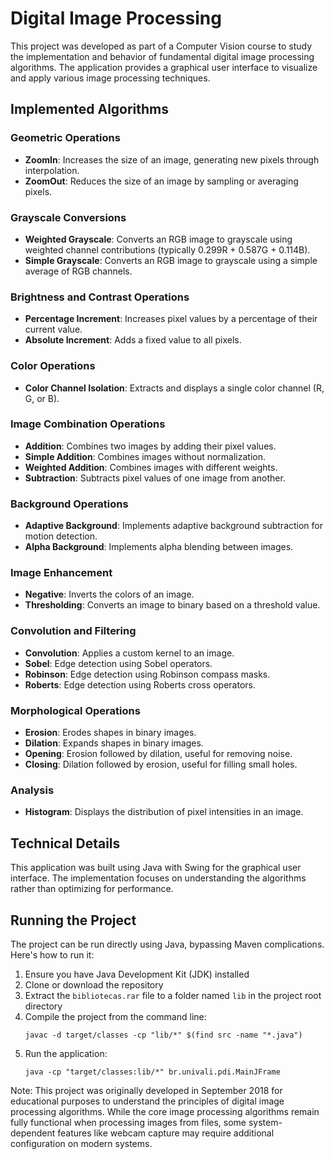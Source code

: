 # Digital Image Processing

This project was developed as part of a Computer Vision course to study the implementation and behavior of fundamental digital image processing algorithms. The application provides a graphical user interface to visualize and apply various image processing techniques.

## Implemented Algorithms

### Geometric Operations
* **ZoomIn**: Increases the size of an image, generating new pixels through interpolation.
* **ZoomOut**: Reduces the size of an image by sampling or averaging pixels.

### Grayscale Conversions
* **Weighted Grayscale**: Converts an RGB image to grayscale using weighted channel contributions (typically 0.299R + 0.587G + 0.114B).
* **Simple Grayscale**: Converts an RGB image to grayscale using a simple average of RGB channels.

### Brightness and Contrast Operations
* **Percentage Increment**: Increases pixel values by a percentage of their current value.
* **Absolute Increment**: Adds a fixed value to all pixels.

### Color Operations
* **Color Channel Isolation**: Extracts and displays a single color channel (R, G, or B).

### Image Combination Operations
* **Addition**: Combines two images by adding their pixel values.
* **Simple Addition**: Combines images without normalization.
* **Weighted Addition**: Combines images with different weights.
* **Subtraction**: Subtracts pixel values of one image from another.

### Background Operations
* **Adaptive Background**: Implements adaptive background subtraction for motion detection.
* **Alpha Background**: Implements alpha blending between images.

### Image Enhancement
* **Negative**: Inverts the colors of an image.
* **Thresholding**: Converts an image to binary based on a threshold value.

### Convolution and Filtering
* **Convolution**: Applies a custom kernel to an image.
* **Sobel**: Edge detection using Sobel operators.
* **Robinson**: Edge detection using Robinson compass masks.
* **Roberts**: Edge detection using Roberts cross operators.

### Morphological Operations
* **Erosion**: Erodes shapes in binary images.
* **Dilation**: Expands shapes in binary images.
* **Opening**: Erosion followed by dilation, useful for removing noise.
* **Closing**: Dilation followed by erosion, useful for filling small holes.

### Analysis
* **Histogram**: Displays the distribution of pixel intensities in an image.

## Technical Details

This application was built using Java with Swing for the graphical user interface. The implementation focuses on understanding the algorithms rather than optimizing for performance.

## Running the Project

The project can be run directly using Java, bypassing Maven complications. Here's how to run it:

1. Ensure you have Java Development Kit (JDK) installed
2. Clone or download the repository
3. Extract the `bibliotecas.rar` file to a folder named `lib` in the project root directory
4. Compile the project from the command line:
   ```
   javac -d target/classes -cp "lib/*" $(find src -name "*.java")
   ```
5. Run the application:
   ```
   java -cp "target/classes:lib/*" br.univali.pdi.MainJFrame
   ```
   
Note: This project was originally developed in September 2018 for educational purposes to understand the principles of digital image processing algorithms. While the core image processing algorithms remain fully functional when processing images from files, some system-dependent features like webcam capture may require additional configuration on modern systems.
